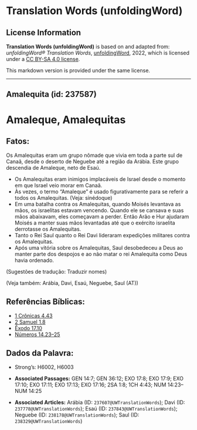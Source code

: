 # Translation Words (unfoldingWord)

## License Information

**Translation Words (unfoldingWord)** is based on and adapted from: _unfoldingWord® Translation Words_, [unfoldingWord](https://unfoldingword.org/utw), 2022, which is licensed under a [CC BY-SA 4.0 license](https://creativecommons.org/licenses/by-sa/4.0/legalcode.en).

This markdown version is provided under the same license.



--------------------------------

## Amalequita (id: 237587)

Amaleque, Amalequitas
=====================

Fatos:
------

Os Amalequitas eram um grupo nômade que vivia em toda a parte sul de Canaã, desde o deserto de Neguebe até a região da Arábia. Este grupo descendia de Amaleque, neto de Esaú.

* Os Amalequitas eram inimigos implacáveis de Israel desde o momento em que Israel veio morar em Canaã.
* Às vezes, o termo “Amaleque” é usado figurativamente para se referir a todos os Amalequitas. (Veja: sinédoque)
* Em uma batalha contra os Amalequitas, quando Moisés levantava as mãos, os israelitas estavam vencendo. Quando ele se cansava e suas mãos abaixavam, eles começavam a perder. Então Arão e Hur ajudaram Moisés a manter suas mãos levantadas até que o exército israelita derrotasse os Amalequitas.
* Tanto o Rei Saul quanto o Rei Davi lideraram expedições militares contra os Amalequitas.
* Após uma vitória sobre os Amalequitas, Saul desobedeceu a Deus ao manter parte dos despojos e ao não matar o rei Amalequita como Deus havia ordenado.

(Sugestões de tradução: Traduzir nomes)

(Veja também: Arábia, Davi, Esaú, Neguebe, Saul (AT))

Referências Bíblicas:
---------------------

* [1 Crônicas 4\.43](https://ref.ly/1Chr4:43)
* [2 Samuel 1\.8](https://ref.ly/2Sam1:8)
* [Êxodo 17\.10](https://ref.ly/Exod17:10)
* [Números 14\.23–25](https://ref.ly/Num14:23-Num14:25)

Dados da Palavra:
-----------------

* Strong’s: H6002, H6003

* **Associated Passages:** GEN 14:7; GEN 36:12; EXO 17:8; EXO 17:9; EXO 17:10; EXO 17:11; EXO 17:13; EXO 17:16; 2SA 1:8; 1CH 4:43; NUM 14:23–NUM 14:25
* **Associated Articles:** Arábia (ID: `237607@UWTranslationWords`); Davi (ID: `237778@UWTranslationWords`); Esaú (ID: `237843@UWTranslationWords`); Neguebe (ID: `238178@UWTranslationWords`); Saul (ID: `238329@UWTranslationWords`)

